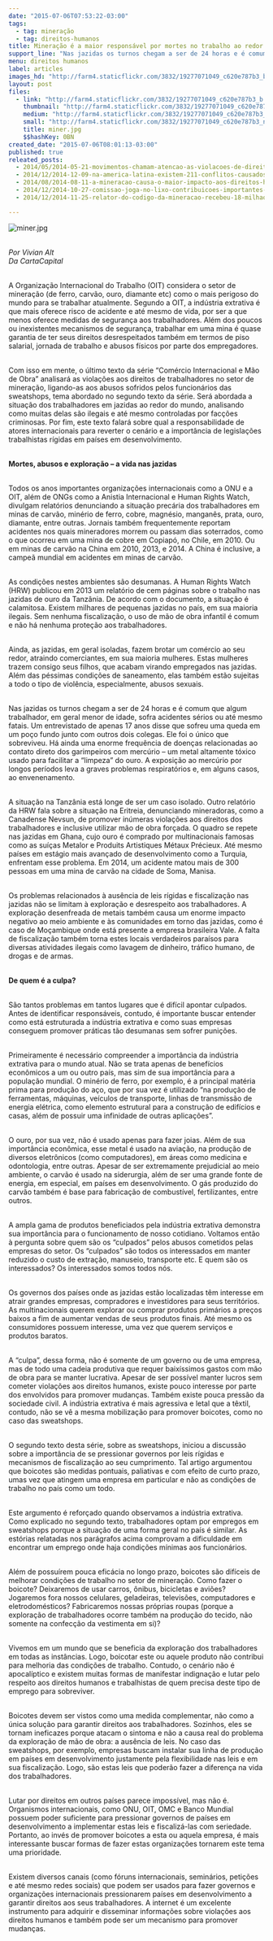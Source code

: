 ```yaml
---
date: "2015-07-06T07:53:22-03:00"
tags:
  - tag: mineração
  - tag: direitos-humanos
title: Mineração é a maior responsável por mortes no trabalho ao redor do mundo
support_line: "Nas jazidas os turnos chegam a ser de 24 horas e é comum que algum trabalhador, em geral menor de idade, sofra acidentes sérios ou até mesmo fatais."
menu: direitos humanos
label: articles
images_hd: "http://farm4.staticflickr.com/3832/19277071049_c620e787b3_b.jpg"
layout: post
files:
  - link: "http://farm4.staticflickr.com/3832/19277071049_c620e787b3_b.jpg"
    thumbnail: "http://farm4.staticflickr.com/3832/19277071049_c620e787b3_t.jpg"
    medium: "http://farm4.staticflickr.com/3832/19277071049_c620e787b3_z.jpg"
    small: "http://farm4.staticflickr.com/3832/19277071049_c620e787b3_n.jpg"
    title: miner.jpg
    $$hashKey: 0BN
created_date: "2015-07-06T08:01:13-03:00"
published: true
releated_posts:
  - 2014/05/2014-05-21-movimentos-chamam-atencao-as-violacoes-de-direitos-pelas-mineradoras.md
  - 2014/12/2014-12-09-na-america-latina-existem-211-conflitos-causados-pela-mineracao.md
  - 2014/08/2014-08-11-a-mineracao-causa-o-maior-impacto-aos-direitos-humanos-afirma-militante-mexicano.md
  - 2014/12/2014-10-27-comissao-joga-no-lixo-contribuicoes-importantes-sobre-mineracao.md
  - 2014/12/2014-11-25-relator-do-codigo-da-mineracao-recebeu-18-milhao-de-empresas-de-mineracao.md

---
```

<p><img alt="miner.jpg" src="http://farm4.staticflickr.com/3832/19277071049_c620e787b3_b.jpg" /></p>

<p><br />
<em>Por Vivian Alt<br />
Da&nbsp;CartaCapital</em></p>

<p><br />
A Organiza&ccedil;&atilde;o Internacional do Trabalho (OIT) considera o setor de minera&ccedil;&atilde;o (de ferro, carv&atilde;o, ouro, diamante etc) como o mais perigoso do mundo para se trabalhar atualmente. Segundo a OIT, a ind&uacute;stria extrativa &eacute; que mais oferece risco de acidente e at&eacute; mesmo de vida, por ser a que menos oferece medidas de seguran&ccedil;a aos trabalhadores. Al&eacute;m dos poucos ou inexistentes mecanismos de seguran&ccedil;a, trabalhar em uma mina &eacute; quase garantia de ter seus direitos desrespeitados tamb&eacute;m em termos de piso salarial, jornada de trabalho e abusos f&iacute;sicos por parte dos empregadores.</p>

<p><br />
Com isso em mente, o &uacute;ltimo texto da s&eacute;rie &ldquo;Com&eacute;rcio Internacional e M&atilde;o de Obra&rdquo; analisar&aacute; as viola&ccedil;&otilde;es aos direitos de trabalhadores no setor de minera&ccedil;&atilde;o, ligando-as aos abusos sofridos pelos funcion&aacute;rios das sweatshops, tema abordado no segundo texto da s&eacute;rie. Ser&aacute; abordada a situa&ccedil;&atilde;o dos trabalhadores em jazidas ao redor do mundo, analisando como muitas delas s&atilde;o ilegais e at&eacute; mesmo controladas por fac&ccedil;&otilde;es criminosas. Por fim, este texto falar&aacute; sobre qual a responsabilidade de atores internacionais para reverter o cen&aacute;rio e a import&acirc;ncia de legisla&ccedil;&otilde;es trabalhistas r&iacute;gidas em pa&iacute;ses em desenvolvimento.</p>

<p><br />
<strong>Mortes, abusos e explora&ccedil;&atilde;o &ndash; a vida nas jazidas</strong></p>

<p><br />
Todos os anos importantes organiza&ccedil;&otilde;es internacionais como a ONU e a OIT, al&eacute;m de ONGs como a Anistia Internacional e Human Rights Watch, divulgam relat&oacute;rios denunciando a situa&ccedil;&atilde;o prec&aacute;ria dos trabalhadores em minas de carv&atilde;o, min&eacute;rio de ferro, cobre, magn&eacute;sio, mangan&ecirc;s, prata, ouro, diamante, entre outras. Jornais tamb&eacute;m frequentemente reportam acidentes nos quais mineradores morrem ou passam dias soterrados, como o que ocorreu em uma mina de cobre em Copiap&oacute;, no Chile, em 2010. Ou em minas de carv&atilde;o na China em 2010, 2013, e 2014. A China &eacute; inclusive, a campe&atilde; mundial em acidentes em minas de carv&atilde;o.</p>

<p><br />
As condi&ccedil;&otilde;es nestes ambientes s&atilde;o desumanas. A Human Rights Watch (HRW) publicou em 2013 um relat&oacute;rio de cem p&aacute;ginas sobre o trabalho nas jazidas de ouro da Tanz&acirc;nia. De acordo com o documento, a situa&ccedil;&atilde;o &eacute; calamitosa. Existem milhares de pequenas jazidas no pa&iacute;s, em sua maioria ilegais. Sem nenhuma fiscaliza&ccedil;&atilde;o, o uso de m&atilde;o de obra infantil &eacute; comum e n&atilde;o h&aacute; nenhuma prote&ccedil;&atilde;o aos trabalhadores.</p>

<p><br />
Ainda, as jazidas, em geral isoladas, fazem brotar um com&eacute;rcio ao seu redor, atraindo comerciantes, em sua maioria mulheres. Estas mulheres trazem consigo seus filhos, que acabam virando empregados nas jazidas. Al&eacute;m das p&eacute;ssimas condi&ccedil;&otilde;es de saneamento, elas tamb&eacute;m est&atilde;o sujeitas a todo o tipo de viol&ecirc;ncia, especialmente, abusos sexuais.</p>

<p><br />
Nas jazidas os turnos chegam a ser de 24 horas e &eacute; comum que algum trabalhador, em geral menor de idade, sofra acidentes s&eacute;rios ou at&eacute; mesmo fatais. Um entrevistado de apenas 17 anos disse que sofreu uma queda em um po&ccedil;o fundo junto com outros dois colegas. Ele foi o &uacute;nico que sobreviveu. H&aacute; ainda uma enorme frequ&ecirc;ncia de doen&ccedil;as relacionadas ao contato direto dos garimpeiros com merc&uacute;rio &ndash; um metal altamente t&oacute;xico usado para facilitar a &ldquo;limpeza&rdquo; do ouro. A exposi&ccedil;&atilde;o ao merc&uacute;rio por longos per&iacute;odos leva a graves problemas respirat&oacute;rios e, em alguns casos, ao envenenamento.</p>

<p><br />
A situa&ccedil;&atilde;o na Tanz&acirc;nia est&aacute; longe de ser um caso isolado. Outro relat&oacute;rio da HRW fala sobre a situa&ccedil;&atilde;o na Eritreia, denunciando mineradoras, como a Canadense Nevsun, de promover in&uacute;meras viola&ccedil;&otilde;es aos direitos dos trabalhadores e inclusive utilizar m&atilde;o de obra for&ccedil;ada. O quadro se repete nas jazidas em Ghana, cujo ouro &eacute; comprado por multinacionais famosas como as su&iacute;&ccedil;as Metalor e Produits Artistiques M&eacute;taux Pr&eacute;cieux. At&eacute; mesmo pa&iacute;ses em est&aacute;gio mais avan&ccedil;ado de desenvolvimento como a Turquia, enfrentam esse problema. Em 2014, um acidente matou mais de 300 pessoas em uma mina de carv&atilde;o na cidade de Soma, Manisa.</p>

<p><br />
Os problemas relacionados &agrave; aus&ecirc;ncia de leis r&iacute;gidas e fiscaliza&ccedil;&atilde;o nas jazidas n&atilde;o se limitam &agrave; explora&ccedil;&atilde;o e desrespeito aos trabalhadores. A explora&ccedil;&atilde;o desenfreada de metais tamb&eacute;m causa um enorme impacto negativo ao meio ambiente e &agrave;s comunidades em torno das jazidas, como &eacute; caso de Mo&ccedil;ambique onde est&aacute; presente a empresa brasileira Vale. A falta de fiscaliza&ccedil;&atilde;o tamb&eacute;m torna estes locais verdadeiros para&iacute;sos para diversas atividades ilegais como lavagem de dinheiro, tr&aacute;fico humano, de drogas e de armas.</p>

<p><br />
<strong>De quem &eacute; a culpa?</strong></p>

<p><br />
S&atilde;o tantos problemas em tantos lugares que &eacute; dif&iacute;cil apontar culpados. Antes de identificar respons&aacute;veis, contudo, &eacute; importante buscar entender como est&aacute; estruturada a ind&uacute;stria extrativa e como suas empresas conseguem promover pr&aacute;ticas t&atilde;o desumanas sem sofrer puni&ccedil;&otilde;es.</p>

<p><br />
Primeiramente &eacute; necess&aacute;rio compreender a import&acirc;ncia da ind&uacute;stria extrativa para o mundo atual. N&atilde;o se trata apenas de benef&iacute;cios econ&ocirc;micos a um ou outro pa&iacute;s, mas sim de sua import&acirc;ncia para a popula&ccedil;&atilde;o mundial. O min&eacute;rio de ferro, por exemplo, &eacute; a principal mat&eacute;ria prima para produ&ccedil;&atilde;o do a&ccedil;o, que por sua vez &eacute; utilizado &ldquo;na produ&ccedil;&atilde;o de ferramentas, m&aacute;quinas, ve&iacute;culos de transporte, linhas de transmiss&atilde;o de energia el&eacute;trica, como elemento estrutural para a constru&ccedil;&atilde;o de edif&iacute;cios e casas, al&eacute;m de possuir uma infinidade de outras aplica&ccedil;&otilde;es&rdquo;.</p>

<p><br />
O ouro, por sua vez, n&atilde;o &eacute; usado apenas para fazer joias. Al&eacute;m de sua import&acirc;ncia econ&ocirc;mica, esse metal &eacute; usado na avia&ccedil;&atilde;o, na produ&ccedil;&atilde;o de diversos eletr&ocirc;nicos (como computadores), em &aacute;reas como medicina e odontologia, entre outras. Apesar de ser extremamente prejudicial ao meio ambiente, o carv&atilde;o &eacute; usado na siderurgia, al&eacute;m de ser uma grande fonte de energia, em especial, em pa&iacute;ses em desenvolvimento. O g&aacute;s produzido do carv&atilde;o tamb&eacute;m &eacute; base para fabrica&ccedil;&atilde;o de combust&iacute;vel, fertilizantes, entre outros.</p>

<p><br />
A ampla gama de produtos beneficiados pela ind&uacute;stria extrativa demonstra sua import&acirc;ncia para o funcionamento de nosso cotidiano. Voltamos ent&atilde;o &agrave; pergunta sobre quem s&atilde;o os &ldquo;culpados&rdquo; pelos abusos cometidos pelas empresas do setor. Os &ldquo;culpados&rdquo; s&atilde;o todos os interessados em manter reduzido o custo de extra&ccedil;&atilde;o, manuseio, transporte etc. E quem s&atilde;o os interessados? Os interessados somos todos n&oacute;s.</p>

<p><br />
Os governos dos pa&iacute;ses onde as jazidas est&atilde;o localizadas t&ecirc;m interesse em atrair grandes empresas, compradores e investidores para seus territ&oacute;rios. As multinacionais querem explorar ou comprar produtos prim&aacute;rios a pre&ccedil;os baixos a fim de aumentar vendas de seus produtos finais. At&eacute; mesmo os consumidores possuem interesse, uma vez que querem servi&ccedil;os e produtos baratos.</p>

<p><br />
A &ldquo;culpa&rdquo;, dessa forma, n&atilde;o &eacute; somente de um governo ou de uma empresa, mas de todo uma cadeia produtiva que requer baix&iacute;ssimos gastos com m&atilde;o de obra para se manter lucrativa. Apesar de ser poss&iacute;vel manter lucros sem cometer viola&ccedil;&otilde;es aos direitos humanos, existe pouco interesse por parte dos envolvidos para promover mudan&ccedil;as. Tamb&eacute;m existe pouca press&atilde;o da sociedade civil. A ind&uacute;stria extrativa &eacute; mais agressiva e letal que a t&ecirc;xtil, contudo, n&atilde;o se v&ecirc; a mesma mobiliza&ccedil;&atilde;o para promover boicotes, como no caso das sweatshops.</p>

<p><br />
O segundo texto desta s&eacute;rie, sobre as sweatshops, iniciou a discuss&atilde;o sobre a import&acirc;ncia de se pressionar governos por leis r&iacute;gidas e mecanismos de fiscaliza&ccedil;&atilde;o ao seu cumprimento. Tal artigo argumentou que boicotes s&atilde;o medidas pontuais, paliativas e com efeito de curto prazo, umas vez que atingem uma empresa em particular e n&atilde;o as condi&ccedil;&otilde;es de trabalho no pa&iacute;s como um todo.</p>

<p><br />
Este argumento &eacute; refor&ccedil;ado quando observamos a ind&uacute;stria extrativa. Como explicado no segundo texto, trabalhadores optam por empregos em sweatshops porque a situa&ccedil;&atilde;o de uma forma geral no pa&iacute;s &eacute; similar. As est&oacute;rias relatadas nos par&aacute;grafos acima comprovam a dificuldade em encontrar um emprego onde haja condi&ccedil;&otilde;es m&iacute;nimas aos funcion&aacute;rios.</p>

<p><br />
Al&eacute;m de possu&iacute;rem pouca efic&aacute;cia no longo prazo, boicotes s&atilde;o dif&iacute;ceis de melhorar condi&ccedil;&otilde;es de trabalho no setor de minera&ccedil;&atilde;o. Como fazer o boicote? Deixaremos de usar carros, &ocirc;nibus, bicicletas e avi&otilde;es? Jogaremos fora nossos celulares, geladeiras, televis&otilde;es, computadores e eletrodom&eacute;sticos? Fabricaremos nossas pr&oacute;prias roupas (porque a explora&ccedil;&atilde;o de trabalhadores ocorre tamb&eacute;m na produ&ccedil;&atilde;o do tecido, n&atilde;o somente na confec&ccedil;&atilde;o da vestimenta em si)?</p>

<p><br />
Vivemos em um mundo que se beneficia da explora&ccedil;&atilde;o dos trabalhadores em todas as inst&acirc;ncias. Logo, boicotar este ou aquele produto n&atilde;o contribui para melhoria das condi&ccedil;&otilde;es de trabalho. Contudo, o cen&aacute;rio n&atilde;o &eacute; apocal&iacute;ptico e existem muitas formas de manifestar indigna&ccedil;&atilde;o e lutar pelo respeito aos direitos humanos e trabalhistas de quem precisa deste tipo de emprego para sobreviver.</p>

<p><br />
Boicotes devem ser vistos como uma medida complementar, n&atilde;o como a &uacute;nica solu&ccedil;&atilde;o para garantir direitos aos trabalhadores. Sozinhos, eles se tornam ineficazes porque atacam o sintoma e n&atilde;o a causa real do problema da explora&ccedil;&atilde;o de m&atilde;o de obra: a aus&ecirc;ncia de leis. No caso das sweatshops, por exemplo, empresas buscam instalar sua linha de produ&ccedil;&atilde;o em pa&iacute;ses em desenvolvimento justamente pela flexibilidade nas leis e em sua fiscaliza&ccedil;&atilde;o. Logo, s&atilde;o estas leis que poder&atilde;o fazer a diferen&ccedil;a na vida dos trabalhadores.</p>

<p><br />
Lutar por direitos em outros pa&iacute;ses parece imposs&iacute;vel, mas n&atilde;o &eacute;. Organismos internacionais, como ONU, OIT, OMC e Banco Mundial possuem poder suficiente para pressionar governos de pa&iacute;ses em desenvolvimento a implementar estas leis e fiscaliz&aacute;-las com seriedade. Portanto, ao inv&eacute;s de promover boicotes a esta ou aquela empresa, &eacute; mais interessante buscar formas de fazer estas organiza&ccedil;&otilde;es tornarem este tema uma prioridade.</p>

<p><br />
Existem diversos canais (como f&oacute;runs internacionais, semin&aacute;rios, peti&ccedil;&otilde;es e at&eacute; mesmo redes sociais) que podem ser usados para fazer governos e organiza&ccedil;&otilde;es internacionais pressionarem pa&iacute;ses em desenvolvimento a garantir direitos aos seus trabalhadores. A internet &eacute; um excelente instrumento para adquirir e disseminar informa&ccedil;&otilde;es sobre viola&ccedil;&otilde;es aos direitos humanos e tamb&eacute;m pode ser um mecanismo para promover mudan&ccedil;as.</p>

